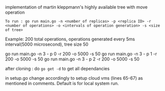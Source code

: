 implementation of martin kleppmann's highly available tree with move operation

```To run : go run main.go -n <number of replicas> -p <replica ID> -r <number of operations> -o <intervals of operation generation> -s <size of tree>```

Example: 200 total operations, operations generated every 5ms interval(5000 microsecond), tree size 50

go run main.go -n 3 - p 0 -r 200 -o 5000 -s 50
go run main.go -n 3 - p 1 -r 200 -o 5000 -s 50
go run main.go -n 3 - p 2 -r 200 -o 5000 -s 50

after cloning : do ```go get -d``` to get all dependancies

in setup.go change accordingly to setup cloud vms (lines 65-67) as mentioned in comments. Default is for local system run.